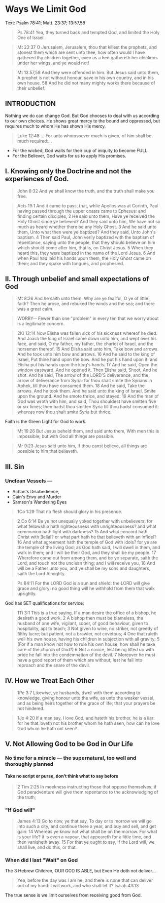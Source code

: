 <!-- Preached: 
- November 27, 2011 at Deliverance Center.
- January 3, 2014 preached elsewhere
 -->

# Ways We Limit God

Text: Psalm 78:41; Matt. 23:37; 13:57,58

> Ps 78:41 Yea, they turned back and tempted God, and limited the Holy One of Israel.

> Mt 23:37 O Jerusalem, Jerusalem, thou that killest the prophets, and stonest them which are sent unto thee, how often would I have gathered thy children together, even as a hen gathereth her chickens under her wings, and ye would not!

> Mt 13:57,58 And they were offended in him. But Jesus said unto them, A prophet is not without honour, save in his own country, and in his own house. 58 And he did not many mighty works there because of their unbelief.


## INTRODUCTION

Nothing we do can change God. But God chooses to deal with us according to our own choices. He shows great mercy to the bound and oppressed, but requires much to whom He has shown His mercy.

> Luke 12:48 &hellip; For unto whomsoever much is given, of him shall be much required:&hellip;
- For the wicked, God waits for their cup of iniquity to become FULL.
- For the Believer, God waits for us to apply His promises.

## I. Knowing only the Doctrine and not the experiences of God.

> John 8:32 And ye shall know the truth, and the truth shall make you free.

> Acts 19:1 And it came to pass, that, while Apollos was at Corinth, Paul having passed through the upper coasts came to Ephesus: and finding certain disciples, 2 He said unto them, Have ye received the Holy Ghost since ye believed? And they said unto him, We have not so much as heard whether there be any Holy Ghost. 3 And he said unto them, Unto what then were ye baptized? And they said, Unto John's baptism. 4 Then said Paul, John verily baptized with the baptism of repentance, saying unto the people, that they should believe on him which should come after him, that is, on Christ Jesus. 5 When they heard this, they were baptized in the name of the Lord Jesus. 6 And when Paul had laid his hands upon them, the Holy Ghost came on them; and they spake with tongues, and prophesied.

## II. Through unbelief and small expectations of God

> Mt 8:26 And he saith unto them, Why are ye fearful, O ye of little faith? Then he arose, and rebuked the winds and the sea; and there was a great calm.

> WORRY-- Fewer than one "problem" in every ten that we worry about is a legitimate concern.

> 2Ki 13:14 Now Elisha was fallen sick of his sickness whereof he died. And Joash the king of Israel came down unto him, and wept over his face, and said, O my father, my father, the chariot of Israel, and the horsemen thereof. 15 And Elisha said unto him, Take bow and arrows. And he took unto him bow and arrows. 16 And he said to the king of Israel, Put thine hand upon the bow. And he put his hand upon it: and Elisha put his hands upon the king's hands. 17 And he said, Open the window eastward. And he opened it. Then Elisha said, Shoot. And he shot. And he said, The arrow of the LORD'S deliverance, and the arrow of deliverance from Syria: for thou shalt smite the Syrians in Aphek, till thou have consumed them. 18 And he said, Take the arrows. And he took them. And he said unto the king of Israel, Smite upon the ground. And he smote thrice, and stayed. 19 And the man of God was wroth with him, and said, Thou shouldest have smitten five or six times; then hadst thou smitten Syria till thou hadst consumed it: whereas now thou shalt smite Syria but thrice.

Faith is the Green Light for God to work.

> Mt 19:26 But Jesus beheld them, and said unto them, With men this is impossible; but with God all things are possible.
<!-- -->
> Mr 9:23 Jesus said unto him, If thou canst believe, all things are possible to him that believeth. 

## III. Sin

### Unclean Vessels &mdash; 

- Achan&apos;s Disobedience, 	
- Cain&apos;s Envy and Murder
- Samson&apos;s Wandering Eyes 

> 1Co 1:29 That no flesh should glory in his presence.
<!-- -->
> 2 Co 6:14 Be ye not unequally yoked together with unbelievers: for what fellowship hath righteousness with unrighteousness? and what communion hath light with darkness? 15 And what concord hath Christ with Belial? or what part hath he that believeth with an infidel? 16 And what agreement hath the temple of God with idols? for ye are the temple of the living God; as God hath said, I will dwell in them, and walk in them; and I will be their God, and they shall be my people. 17 Wherefore come out from among them, and be ye separate, saith the Lord, and touch not the unclean thing; and I will receive you, 18 And will be a Father unto you, and ye shall be my sons and daughters, saith the Lord Almighty.
<!-- -->
> Ps 84:11 For the LORD God is a sun and shield: the LORD will give grace and glory: no good thing will he withhold from them that walk uprightly.

God has SET qualifications for service: 

> 1Ti 3:1 This is a true saying, If a man desire the office of a bishop, he desireth a good work. 2 A bishop then must be blameless, the husband of one wife, vigilant, sober, of good behaviour, given to hospitality, apt to teach; 3 Not given to wine, no striker, not greedy of filthy lucre; but patient, not a brawler, not covetous; 4 One that ruleth well his own house, having his children in subjection with all gravity; 5 (For if a man know not how to rule his own house, how shall he take care of the church of God?) 6 Not a novice, lest being lifted up with pride he fall into the condemnation of the devil. 7 Moreover he must have a good report of them which are without; lest he fall into reproach and the snare of the devil.

## IV. How we Treat Each Other

> 1Pe 3:7 Likewise, ye husbands, dwell with them according to knowledge, giving honour unto the wife, as unto the weaker vessel, and as being heirs together of the grace of life; that your prayers be not hindered.
<!-- -->
> 1Jo 4:20 If a man say, I love God, and hateth his brother, he is a liar: for he that loveth not his brother whom he hath seen, how can he love God whom he hath not seen?

## V. Not Allowing God to be God in Our Life 

### No time for a miracle &mdash; the supernatural, too well and thoroughly planned

#### Take no script or purse, don&apos;t think what to say before

> 2 Tim 2:25 In meekness instructing those that oppose themselves; if God peradventure will give them repentance to the acknowledging of the truth;

### &quot;If God will&quot;

> James 4:13 Go to now, ye that say, To day or to morrow we will go into such a city, and continue there a year, and buy and sell, and get gain: 14 Whereas ye know not what shall be on the morrow. For what is your life? It is even a vapour, that appeareth for a little time, and then vanisheth away. 15 For that ye ought to say, If the Lord will, we shall live, and do this, or that.

### When did I last &quot;Wait&quot; on God

The 3 Hebrew Children, OUR GOD IS ABLE, but Even He doth not deliver&hellip;

> Yea, before the day was I am he; and there is none that can deliver out of my hand: I will work, and who shall let it? Isaiah 43:13

The true sense is we limit ourselves from receiving good from God.